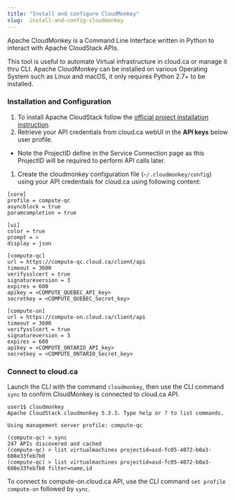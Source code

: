 ```yaml
---
title: "Install and configure CloudMonkey"
slug:  install-and-config-cloudmonkey
---
```



Apache CloudMonkey is a Command Line Interface written in Python to interact with Apache CloudStack APIs.

This tool is useful to automate Virtual infrastructure in cloud.ca or manage it thru CLI. Apache CloudMonkey can be installed on various Operating System such as Linux and macOS, it only requires Python 2.7+ to be installed.

### Installation and Configuration

1. To install Apache CloudStack follow the [official project installation instruction](https://cwiki.apache.org/confluence/display/CLOUDSTACK/CloudStack+cloudmonkey+CLI).
1. Retrieve your API credentials from cloud.ca webUI in the **API keys** below user profile.
  - Note the ProjectID define in the Service Connection page as this  ProjectID will be required to perform API calls later.
1. Create the cloudmonkey configuration file (`~/.cloudmonkey/config`) using your API credentials for cloud.ca using following content:

```
[core]
profile = compute-qc
asyncblock = true
paramcompletion = true

[ui]
color = true
prompt = >
display = json

[compute-qc]
url = https://compute-qc.cloud.ca/client/api
timeout = 3600
verifysslcert = true
signatureversion = 3
expires = 600
apikey = <COMPUTE_QUEBEC_API_key>
secretkey = <COMPUTE_QUEBEC_Secret_key>

[compute-on]
url = https://compute-on.cloud.ca/client/api
timeout = 3600
verifysslcert = true
signatureversion = 3
expires = 600
apikey = <COMPUTE_ONTARIO_API_key>
secretkey = <COMPUTE_ONTARIO_Secret_key>
```

### Connect to cloud.ca

Launch the CLI with the command `cloudmonkey`, then use the  CLI command `sync` to confirm CloudMonkey is connected to cloud.ca API.

```
user1$ cloudmonkey
Apache CloudStack cloudmonkey 5.3.3. Type help or ? to list commands.

Using management server profile: compute-qc

(compute-qc) > sync
247 APIs discovered and cached
(compute-qc) > list virtualmachines projectid=asd-fc05-4072-b0a3-608e33feb7b0
(compute-qc) > list virtualmachines projectid=asd-fc05-4072-b0a3-608e33feb7b0 filter=name,id
```


To connect to compute-on.cloud.ca API, use the CLI command `set profile compute-on` followed by `sync`.
